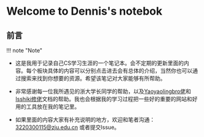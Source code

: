 # Welcome to Dennis's notebok
## 前言

!!! note "Note"


- 这是我用于记录自己CS学习生涯的一个笔记本。会不定期的更新里面的内容。每个板块具体的内容可以分别点击进去会有总体的介绍，当然你也可以通过搜索来找到你想要的资源。希望该笔记对大家能够有所帮助。

- 非常感谢每一位我所遇见的浙大学长同学的帮助，以及[Yaoyaolingbro佬](https://github.com/Yaoyaolingbro)和[Isshiki修佬](https://github.com/IsshikiHugh)文档的帮助。我也会根据我的学习过程把一些好的重要的网站和好用的工具放在我的笔记里。

- 如果里面的内容大家有补充说明的地方，欢迎和笔者沟通：3220300115@zju.edu.cn 或者提交Issue。